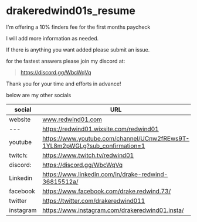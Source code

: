 # drakeredwind01s_resume

I'm offering a 10% finders fee for the first months paycheck

I will add more information as needed.

If there is anything you want added please submit an issue.

for the fastest answers please join my discord at:

> https://discord.gg/WbcWqVq

Thank you for your time and efforts in advance!

below are my other socials

 social      | URL                                                                         |
-------------|-----------------------------------------------------------------------------|
 website 	   | www.redwind01.com                                                           |
 ---         | https://redwind01.wixsite.com/redwind01                                     |
 youtube 	   | https://www.youtube.com/channel/UCnw2fREws9T-1YL8m2pWGLg?sub_confirmation=1 |
 twitch:     | https://www.twitch.tv/redwind01                                             |
 discord: 	  | https://discord.gg/WbcWqVq                                                  |
 Linkedin 	  | https://www.linkedin.com/in/drake-redwind-36815512a/                        |
 facebook 	  | https://www.facebook.com/drake.redwind.73/                                  |
 twitter 	   | https://twitter.com/drakeredwind011                                         |
 instagram   | https://www.instagram.com/drakeredwind01.insta/                             |
